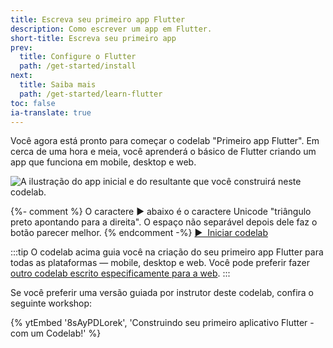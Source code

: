 ```yaml
---
title: Escreva seu primeiro app Flutter
description: Como escrever um app em Flutter.
short-title: Escreva seu primeiro app
prev:
  title: Configure o Flutter
  path: /get-started/install
next:
  title: Saiba mais
  path: /get-started/learn-flutter
toc: false
ia-translate: true
---
```


Você agora está pronto para começar o codelab "Primeiro app Flutter".
Em cerca de uma hora e meia,
você aprenderá o básico de Flutter
criando um app
que funciona em mobile, desktop e web.

<div class="juicy-button-container">
  <img src="/assets/images/docs/get-started/codelab-goal-background.jpg" alt="A ilustração do app inicial e do resultante que você construirá neste codelab.">

  {%- comment %}
    O caractere &#9654; abaixo é o caractere Unicode
    "triângulo preto apontando para a direita".
    O espaço não separável depois dele faz o botão parecer melhor.
  {% endcomment -%}
  <a class="btn btn-primary"
     target="_blank"
     href="https://codelabs.developers.google.com/codelabs/flutter-codelab-first">
    &#9654;&nbsp; Iniciar codelab
  </a>

</div>

:::tip
O codelab acima guia você na criação do seu primeiro app Flutter
para todas as plataformas &mdash; mobile, desktop e web.
Você pode preferir fazer
[outro codelab escrito especificamente para a web][codelab-web].
:::

[codelab-web]: /get-started/codelab-web

Se você preferir uma versão guiada por instrutor deste codelab,
confira o seguinte workshop:

{% ytEmbed '8sAyPDLorek', 'Construindo seu primeiro aplicativo Flutter - com um Codelab!' %}
